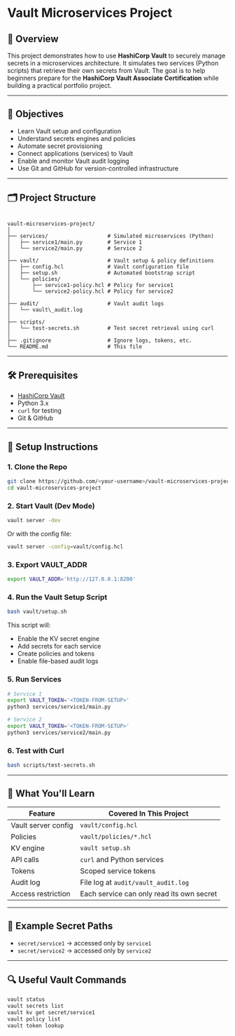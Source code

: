 
# Vault Microservices Project

## 🧩 Overview

This project demonstrates how to use **HashiCorp Vault** to securely manage secrets in a microservices architecture. It simulates two services (Python scripts) that retrieve their own secrets from Vault. The goal is to help beginners prepare for the **HashiCorp Vault Associate Certification** while building a practical portfolio project.

---

## 🎯 Objectives

- Learn Vault setup and configuration
- Understand secrets engines and policies
- Automate secret provisioning
- Connect applications (services) to Vault
- Enable and monitor Vault audit logging
- Use Git and GitHub for version-controlled infrastructure

---

## 🗂️ Project Structure

```

vault-microservices-project/
│
├── services/                   # Simulated microservices (Python)
│   ├── service1/main.py        # Service 1
│   └── service2/main.py        # Service 2
│
├── vault/                      # Vault setup & policy definitions
│   ├── config.hcl              # Vault configuration file
│   ├── setup.sh                # Automated bootstrap script
│   └── policies/
│       ├── service1-policy.hcl # Policy for service1
│       └── service2-policy.hcl # Policy for service2
│
├── audit/                      # Vault audit logs
│   └── vault\_audit.log
│
├── scripts/
│   └── test-secrets.sh         # Test secret retrieval using curl
│
├── .gitignore                  # Ignore logs, tokens, etc.
└── README.md                   # This file

````

---

## 🛠️ Prerequisites

- [HashiCorp Vault](https://www.vaultproject.io/downloads)
- Python 3.x
- `curl` for testing
- Git & GitHub

---

## 🚀 Setup Instructions

### 1. Clone the Repo

```bash
git clone https://github.com/<your-username>/vault-microservices-project.git
cd vault-microservices-project
````

### 2. Start Vault (Dev Mode)

```bash
vault server -dev
```

Or with the config file:

```bash
vault server -config=vault/config.hcl
```

### 3. Export VAULT\_ADDR

```bash
export VAULT_ADDR='http://127.0.0.1:8200'
```

### 4. Run the Vault Setup Script

```bash
bash vault/setup.sh
```

This script will:

* Enable the KV secret engine
* Add secrets for each service
* Create policies and tokens
* Enable file-based audit logs

### 5. Run Services

```bash
# Service 1
export VAULT_TOKEN='<TOKEN-FROM-SETUP>'
python3 services/service1/main.py

# Service 2
export VAULT_TOKEN='<TOKEN-FROM-SETUP>'
python3 services/service2/main.py
```

### 6. Test with Curl

```bash
bash scripts/test-secrets.sh
```

---

## 🔐 What You'll Learn

| Feature             | Covered In This Project                   |
| ------------------- | ----------------------------------------- |
| Vault server config | `vault/config.hcl`                        |
| Policies            | `vault/policies/*.hcl`                    |
| KV engine           | `vault setup.sh`                          |
| API calls           | `curl` and Python services                |
| Tokens              | Scoped service tokens                     |
| Audit log           | File log at `audit/vault_audit.log`       |
| Access restriction  | Each service can only read its own secret |

---

## 🧪 Example Secret Paths

* `secret/service1` → accessed only by `service1`
* `secret/service2` → accessed only by `service2`

---


## 🔍 Useful Vault Commands

```bash
vault status
vault secrets list
vault kv get secret/service1
vault policy list
vault token lookup
```

